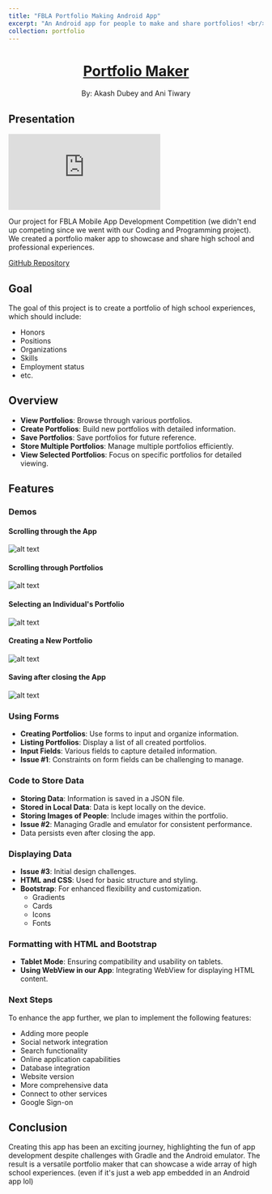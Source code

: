 ```yaml
---
title: "FBLA Portfolio Making Android App"
excerpt: "An Android app for people to make and share portfolios! <br/><img src='/images/portfolio/android/title.png' width='375' height='263'>"
collection: portfolio
---
```


<h1 align="center"><a href="https://github.com/ani-tiwary/fbla-app">Portfolio Maker</a></h1>

<p align="center">By: Akash Dubey and Ani Tiwary</p> 

## Presentation
<iframe src="https://docs.google.com/presentation/d/e/2PACX-1vS5X1v5jACgj6SBYcDZllYY1977XmTOv4XG8JzkTbGAf-Z5zEOf_KXFEuyif7VfcD4uGJmS-IKhkflW/embed?start=true&loop=true&delayms=3000" frameborder="0" allowfullscreen="true" mozallowfullscreen="true" webkitallowfullscreen="true"></iframe>

Our project for FBLA Mobile App Development Competition (we didn't end up competing since we went with our Coding and Programming project). We created a portfolio maker app to showcase and share high school and professional experiences.

[GitHub Repository](https://github.com/ani-tiwary/fbla-app)

## Goal
The goal of this project is to create a portfolio of high school experiences, which should include:
- Honors
- Positions
- Organizations
- Skills
- Employment status
- etc.

## Overview
- **View Portfolios**: Browse through various portfolios.
- **Create Portfolios**: Build new portfolios with detailed information.
- **Save Portfolios**: Save portfolios for future reference.
- **Store Multiple Portfolios**: Manage multiple portfolios efficiently.
- **View Selected Portfolios**: Focus on specific portfolios for detailed viewing.

## Features

### Demos
#### Scrolling through the App
![alt text](/images/portfolio/android/scroll.gif)

#### Scrolling through Portfolios
![alt text](/images/portfolio/android/people.gif)

#### Selecting an Individual's Portfolio
![alt text](/images/portfolio/android/select.gif)

#### Creating a New Portfolio
![alt text](/images/portfolio/android/added.gif)

#### Saving after closing the App
![alt text](/images/portfolio/android/saved.gif)

### Using Forms
- **Creating Portfolios**: Use forms to input and organize information.
- **Listing Portfolios**: Display a list of all created portfolios.
- **Input Fields**: Various fields to capture detailed information.
- **Issue #1**: Constraints on form fields can be challenging to manage.

### Code to Store Data
- **Storing Data**: Information is saved in a JSON file.
- **Stored in Local Data**: Data is kept locally on the device.
- **Storing Images of People**: Include images within the portfolio.
- **Issue #2**: Managing Gradle and emulator for consistent performance.
- Data persists even after closing the app.

### Displaying Data
- **Issue #3**: Initial design challenges.
- **HTML and CSS**: Used for basic structure and styling.
- **Bootstrap**: For enhanced flexibility and customization.
  - Gradients
  - Cards
  - Icons
  - Fonts

### Formatting with HTML and Bootstrap
- **Tablet Mode**: Ensuring compatibility and usability on tablets.
- **Using WebView in our App**: Integrating WebView for displaying HTML content.

### Next Steps
To enhance the app further, we plan to implement the following features:
- Adding more people
- Social network integration
- Search functionality
- Online application capabilities
- Database integration
- Website version
- More comprehensive data
- Connect to other services
- Google Sign-on

## Conclusion
Creating this app has been an exciting journey, highlighting the fun of app development despite challenges with Gradle and the Android emulator. The result is a versatile portfolio maker that can showcase a wide array of high school experiences. (even if it's just a web app embedded in an Android app lol)